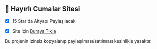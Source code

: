 ## 📑 Hayırlı Cumalar Sitesi 

- [x] 15 Star'da Altyapı Paylaşılacak
- [x] Site İçin [Buraya Tıkla](https://hayirlicumalar.vercel.app)


Bu projenin izinsiz kopyalanıp paylaşılması/satılması kesinlikle yasaktır.
